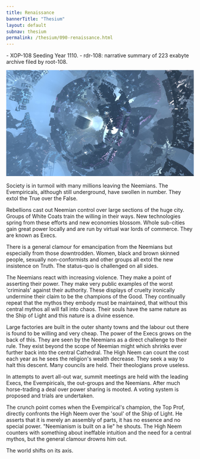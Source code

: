 ```yaml
---
title: Renaissance
bannerTitle: "Thesium" 
layout: default 
subnav: thesium 
permalink: /thesium/090-renaissance.html
---
```


<div class="data">
- XOP-108 Seeding Year 1110.
- rdr-108: narrative summary of 223 exabyte archive filed by root-108.  
</div>

![Jain tech - capn-damo deviantart.com](/assets/images/Thesium/jain-tech.jpg)

Society is in turmoil with many millions leaving the Neemians. The
Evempiricals, although still underground, have swollen in number.
They extol the True over the False.

Rebellions cast out Neemian control over large sections of the huge city.
Groups of White Coats train the willing in their ways. New technologies spring
from these efforts and new economies blossom. Whole sub-cities gain great power
locally and are run by virtual war lords of commerce. They are known as Execs.

There is a general clamour for emancipation from the Neemians but especially
from those downtrodden. Women, black and brown skinned people, sexually
non-conformists and other groups all extol the new insistence on Truth. The
status-quo is challenged on all sides.

The Neemians react with increasing violence. They make a point of asserting
their power. They make very public examples of the worst 'criminals' against
their authority. These displays of cruelty ironically undermine their claim to
be the champions of the Good. They continually repeat that the mythos they
embody must be maintained, that without this central mythos all will fall into
chaos. Their souls have the same nature as the Ship of Light and this nature is
a divine essence.

Large factories are built in the outer shanty towns and the labour out there is
found to be willing and very cheap. The power of the Execs grows on the back of
this. They are seen by the Neemians as a direct challenge to their rule. They
exist beyond the scope of Neemian might which shrinks ever further back into the
central Cathedral. The High Neem can count the cost each year as he sees the
religion's wealth decrease. They seek a way to halt this descent.
Many councils are held. Their theologians prove useless.

In attempts to avert all-out war, summit meetings are held with the leading
Execs, the Evempiricals, the out-groups and the Neemians. After much
horse-trading a deal over power sharing is mooted. A voting system is proposed
and trials are undertaken.

The crunch point comes when the Evempirical's champion, the Top Prof, directly
confronts the High Neem over the 'soul' of the Ship of Light. He asserts that
it is merely an assembly of parts, it has no essence and no special power.
"Neemianism is built on a lie" he shouts. The High Neem counters with something
about ineffable intuition and the need for a central mythos, but the general
clamour drowns him out.

The world shifts on its axis.
